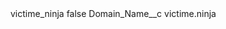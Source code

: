<?xml version="1.0" encoding="UTF-8"?>
<CustomMetadata xmlns="http://soap.sforce.com/2006/04/metadata" xmlns:xsi="http://www.w3.org/2001/XMLSchema-instance" xmlns:xsd="http://www.w3.org/2001/XMLSchema">
    <label>victime_ninja</label>
    <protected>false</protected>
    <values>
        <field>Domain_Name__c</field>
        <value xsi:type="xsd:string">victime.ninja</value>
    </values>
</CustomMetadata>
